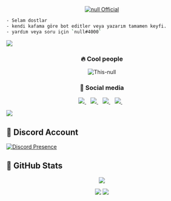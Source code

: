 <p align="center">
    <a href="https://This-null.github.io">
        <img
            src="https://readme-typing-svg.herokuapp.com?size=15&width=280&lines=Created+By+This+null+🌐"
            alt="null Official"
        />
    </a>
</p>

```bash
- Selam dostlar
- kendi kafama göre bot editler veya yazarım tamamen keyfi.
- yardım veya soru için `null#4000`
```
<img src="https://user-images.githubusercontent.com/73097560/115834477-dbab4500-a447-11eb-908a-139a6edaec5c.gif">
</p>  

<h3 align="center">🔥 Cool people </h3>
<p align='center'>
<img src="https://komarev.com/ghpvc/?username=This-null&label=Ziyaretçi%20Sayısı&color=blueviolet&style=for-the-badge" alt="This-null"/>
</p>
<h3 align="center">🌟 Social media </h3>
<p align='center'>
<a href="https://discord.gg/zN5hjyCBJR">
<img src= "https://img.shields.io/badge/Discord%20-7289DA.svg?&amp;style=for-the-badge&amp;logo=discord&amp;logoColor=white"/> </a>&nbsp;&nbsp;
<a href="https://www.youtube.com/channel/UCNNWyF0MllvAB71bzoDS_BQ">
<img src= "https://img.shields.io/badge/YouTube-ff0000.svg?&amp;style=for-the-badge&amp;logo=youtube&amp;logoColor=white"/> </a>&nbsp;&nbsp;
<a href="https://github.com/This-null">
<img src= "https://img.shields.io/badge/Github%20-171515.svg?&amp;style=for-the-badge&amp;logo=github&amp;logoColor=white"/> </a>&nbsp;&nbsp;
<a href="https://instagram.com/zeoxll">
<img src="https://img.shields.io/badge/instagram-%23E4405F.svg?&style=for-the-badge&logo=instagram&logoColor=white" /> </a>&nbsp;&nbsp; 
</p>
<img src="https://user-images.githubusercontent.com/73097560/115834477-dbab4500-a447-11eb-908a-139a6edaec5c.gif">
</p>  

## 🐉 Discord Account
[![Discord Presence](https://lanyard-profile-readme.vercel.app/api/769979665224958020?hideDiscrim=true)](https://discord.com/users/769979665224958020)

## 🍷 GitHub Stats
<p align = 'center'>
    <img src='https://github-readme-streak-stats.herokuapp.com/?user=This-null&theme=gotham&hide_border=true'>
</p>
<p align = 'center'>
    <img src='https://github-readme-stats.vercel.app/api?username=This-null&count_private=true&include_all_commits=true&show_icons=true&theme=gotham&hide_border=true&line_height=27'/>
    <img src='https://github-readme-stats.vercel.app/api/top-langs/?username=This-null&show_icons=true&hide=php,html,typescript,css,markdown,python&theme=gotham&line_height=27&hide_border=true'/>
</p>
